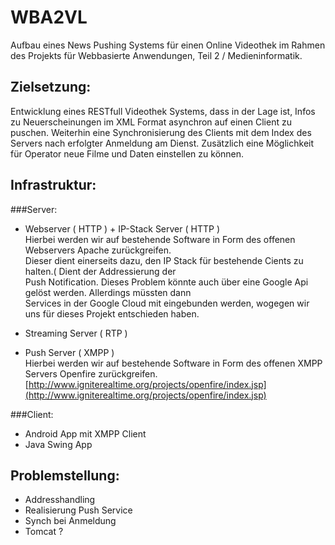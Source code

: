WBA2VL
======

Aufbau eines News Pushing Systems für einen Online Videothek im Rahmen des
Projekts für Webbasierte Anwendungen, Teil 2 / Medieninformatik.

## Zielsetzung:  
Entwicklung eines RESTfull Videothek Systems, dass in der Lage ist, Infos zu Neuerscheinungen im XML Format asynchron auf einen Client zu puschen.
Weiterhin eine Synchronisierung des Clients mit dem Index des Servers nach erfolgter Anmeldung am Dienst.
Zusätzlich eine Möglichkeit für Operator neue Filme und Daten einstellen zu können.


## Infrastruktur:
###Server: 
- Webserver ( HTTP ) + IP-Stack Server ( HTTP )  
Hierbei werden wir auf bestehende Software in Form des offenen Webservers Apache zurückgreifen.  
Dieser dient einerseits dazu, den IP Stack für bestehende Cients zu halten.( Dient der Addressierung der  
Push Notification. Dieses Problem könnte auch über eine Google Api gelöst werden. Allerdings müssten dann  
Services in der Google Cloud mit eingebunden werden, wogegen wir uns für dieses Projekt entschieden haben. 

- Streaming Server ( RTP )
- Push Server ( XMPP )  
Hierbei werden wir auf bestehende Software in Form des offenen XMPP Servers Openfire zurückgreifen.  
[http://www.igniterealtime.org/projects/openfire/index.jsp](http://www.igniterealtime.org/projects/openfire/index.jsp)



###Client:
- Android App mit XMPP Client
- Java Swing App

## Problemstellung:  
- Addresshandling
- Realisierung Push Service
- Synch bei Anmeldung
- Tomcat ?


